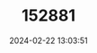 ---
title: "152881"
category: "Mammillaria barbata"
draft: false
date: 2024-02-22 13:03:51
languages:
  Spanish; Castilian: ["Biznaga de Flor Verd"]
  English: ["Greenflower Nipple Cactus"]
---
